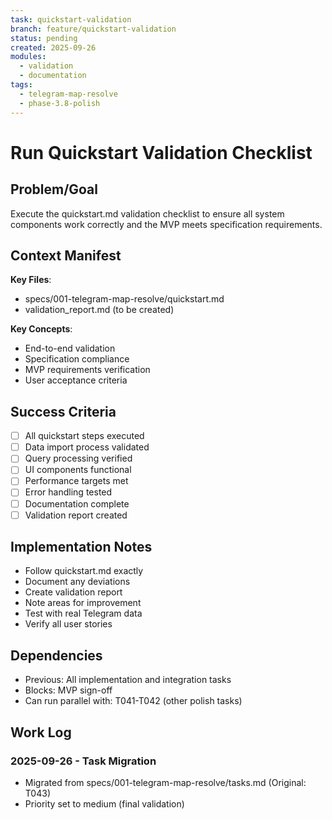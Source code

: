 ```yaml
---
task: quickstart-validation
branch: feature/quickstart-validation
status: pending
created: 2025-09-26
modules:
  - validation
  - documentation
tags:
  - telegram-map-resolve
  - phase-3.8-polish
---
```


# Run Quickstart Validation Checklist

## Problem/Goal
Execute the quickstart.md validation checklist to ensure all system components work correctly and the MVP meets specification requirements.

## Context Manifest
**Key Files**:
- specs/001-telegram-map-resolve/quickstart.md
- validation_report.md (to be created)

**Key Concepts**:
- End-to-end validation
- Specification compliance
- MVP requirements verification
- User acceptance criteria

## Success Criteria
- [ ] All quickstart steps executed
- [ ] Data import process validated
- [ ] Query processing verified
- [ ] UI components functional
- [ ] Performance targets met
- [ ] Error handling tested
- [ ] Documentation complete
- [ ] Validation report created

## Implementation Notes
- Follow quickstart.md exactly
- Document any deviations
- Create validation report
- Note areas for improvement
- Test with real Telegram data
- Verify all user stories

## Dependencies
- Previous: All implementation and integration tasks
- Blocks: MVP sign-off
- Can run parallel with: T041-T042 (other polish tasks)

## Work Log
### 2025-09-26 - Task Migration
- Migrated from specs/001-telegram-map-resolve/tasks.md (Original: T043)
- Priority set to medium (final validation)